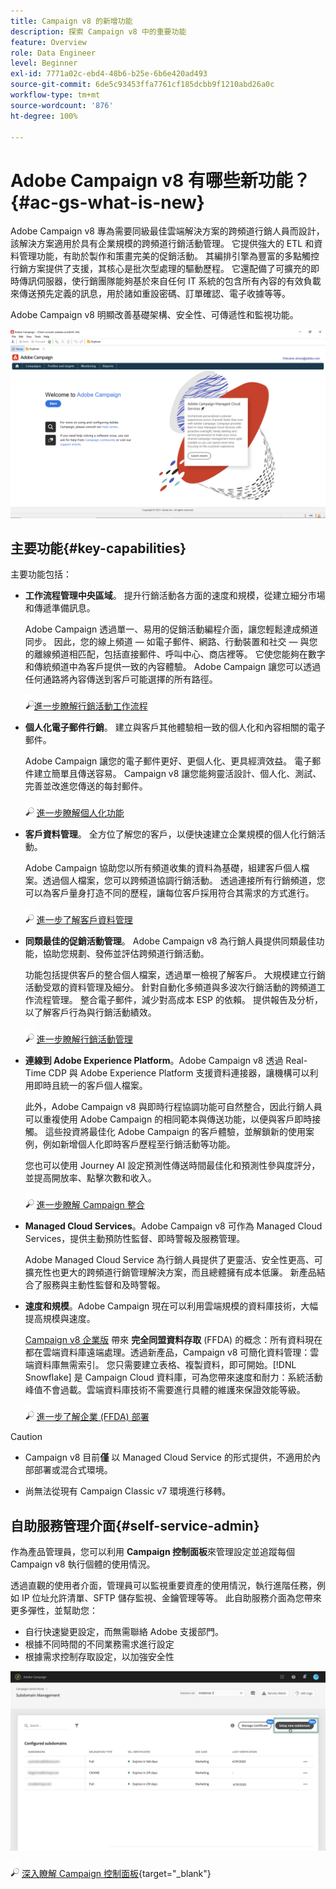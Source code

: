 ```yaml
---
title: Campaign v8 的新增功能
description: 探索 Campaign v8 中的重要功能
feature: Overview
role: Data Engineer
level: Beginner
exl-id: 7771a02c-ebd4-48b6-b25e-6b6e420ad493
source-git-commit: 6de5c93453ffa7761cf185dcbb9f1210abd26a0c
workflow-type: tm+mt
source-wordcount: '876'
ht-degree: 100%

---
```


# Adobe Campaign v8 有哪些新功能？ {#ac-gs-what-is-new}

Adobe Campaign v8 專為需要同級最佳雲端解決方案的跨頻道行銷人員而設計，該解決方案適用於具有企業規模的跨頻道行銷活動管理。 它提供強大的 ETL 和資料管理功能，有助於製作和策畫完美的促銷活動。 其編排引擎為豐富的多點觸控行銷方案提供了支援，其核心是批次型處理的驅動歷程。 它還配備了可擴充的即時傳訊伺服器，使行銷團隊能夠基於來自任何 IT 系統的包含所有內容的有效負載來傳送預先定義的訊息，用於諸如重設密碼、訂單確認、電子收據等等。

Adobe Campaign v8 明顯改善基礎架構、安全性、可傳遞性和監視功能。 

![](assets/home-page.png)

## 主要功能{#key-capabilities}

主要功能包括：

* **工作流程管理中央區域**。 提升行銷活動各方面的速度和規模，從建立細分市場和傳遞準備訊息。

   Adobe Campaign 透過單一、易用的促銷活動編程介面，讓您輕鬆達成頻道同步。 因此，您的線上頻道 — 如電子郵件、網路、行動裝置和社交 — 與您的離線頻道相匹配，包括直接郵件、呼叫中心、商店裡等。 它使您能夠在數字和傳統頻道中為客戶提供一致的內容體驗。  Adobe Campaign 讓您可以透過任何通路將內容傳送到客戶可能選擇的所有路徑。

   ![](../assets/do-not-localize/glass.png)[進一步瞭解行銷活動工作流程](../config/workflows.md)

* **個人化電子郵件行銷**。 建立與客戶其他體驗相一致的個人化和內容相關的電子郵件。

   Adobe Campaign 讓您的電子郵件更好、更個人化、更具經濟效益。 電子郵件建立簡單且傳送容易。 Campaign v8 讓您能夠靈活設計、個人化、測試、完善並改進您傳送的每封郵件。

   ![](../assets/do-not-localize/glass.png) [進一步瞭解個人化功能](create-message.md)

* **客戶資料管理**。 全方位了解您的客戶，以便快速建立企業規模的個人化行銷活動。

   Adobe Campaign 協助您以所有頻道收集的資料為基礎，組建客戶個人檔案。透過個人檔案，您可以跨頻道協調行銷活動。 透過連接所有行銷頻道，您可以為客戶量身打造不同的歷程，讓每位客戶採用符合其需求的方式進行。

   ![](../assets/do-not-localize/glass.png) [進一步了解客戶資料管理](audiences.md)

* **同類最佳的促銷活動管理**。 Adobe Campaign v8 為行銷人員提供同類最佳功能，協助您規劃、發佈並評估跨頻道行銷活動。

   功能包括提供客戶的整合個人檔案，透過單一檢視了解客戶。 大規模建立行銷活動受眾的資料管理及細分。 針對自動化多頻道與多波次行銷活動的跨頻道工作流程管理。 整合電子郵件，減少對高成本 ESP 的依賴。 提供報告及分析，以了解客戶行為與行銷活動績效。

   ![](../assets/do-not-localize/glass.png) [進一步瞭解行銷活動管理](campaigns.md)


* **連線到 Adobe Experience Platform**。Adobe Campaign v8 透過 Real-Time CDP 與 Adobe Experience Platform 支援資料連接器，讓機構可以利用即時且統一的客戶個人檔案。

   此外，Adobe Campaign v8 與即時行程協調功能可自然整合，因此行銷人員可以重複使用 Adobe Campaign 的相同範本與傳送功能，以便與客戶即時接觸。 這些投資將最佳化 Adobe Campaign 的客戶體驗，並解鎖新的使用案例，例如新增個人化即時客戶歷程至行銷活動等功能。

   您也可以使用 Journey AI 設定預測性傳送時間最佳化和預測性參與度評分，並提高開放率、點擊次數和收入。

   ![](../assets/do-not-localize/glass.png) [進一步瞭解 Campaign 整合](../connect/integration.md)


* **Managed Cloud Services**。Adobe Campaign v8 可作為 Managed Cloud Services，提供主動預防性監督、即時警報及服務管理。

   Adobe Managed Cloud Service 為行銷人員提供了更靈活、安全性更高、可擴充性也更大的跨頻道行銷管理解決方案，而且總體擁有成本低廉。 新產品結合了服務與主動性監督和及時警報。

* **速度和規模**。Adobe Campaign 現在可以利用雲端規模的資料庫技術，大幅提高規模與速度。

   [Campaign v8 企業版](../architecture/enterprise-deployment.md) 帶來 **完全同盟資料存取** (FFDA) 的概念：所有資料現在都在雲端資料庫遠端處理。透過新產品，Campaign v8 可簡化資料管理：雲端資料庫無需索引。 您只需要建立表格、複製資料，即可開始。[!DNL Snowflake] 是 Campaign Cloud 資料庫，可為您帶來速度和耐力：系統活動峰值不會過載。雲端資料庫技術不需要進行具體的維護來保證效能等級。

   ![](../assets/do-not-localize/glass.png) [進一步了解企業 (FFDA) 部署](../architecture/enterprise-deployment.md)


>[!CAUTION]
>
>* Campaign v8 目前&#x200B;**僅** 以 Managed Cloud Service 的形式提供，不適用於內部部署或混合式環境。 
>
>* 尚無法從現有 Campaign Classic v7 環境進行移轉。




## 自助服務管理介面{#self-service-admin}

作為產品管理員，您可以利用 **Campaign 控制面板**&#x200B;來管理設定並追蹤每個 Campaign v8 執行個體的使用情況。

透過直觀的使用者介面，管理員可以監視重要資產的使用情況，執行進階任務，例如 IP 位址允許清單、SFTP 儲存監視、金鑰管理等等。 此自助服務介面為您帶來更多彈性，並幫助您：

* 自行快速變更設定，而無需聯絡 Adobe 支援部門。
* 根據不同時間的不同業務需求進行設定
* 根據需求控制存取設定，以加強安全性

![](assets/subdomain1.png)

![](../assets/do-not-localize/glass.png) [深入瞭解 Campaign 控制面板](https://experienceleague.adobe.com/docs/control-panel/using/discover-control-panel/key-features.html?lang=zh-Hant){target=&quot;_blank&quot;}


